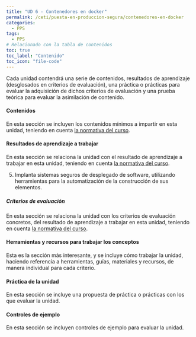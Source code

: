```yaml
---
title: "UD 6 - Contenedores en docker"
permalink: /ceti/puesta-en-produccion-segura/contenedores-en-docker
categories:
  - PPS
tags:
  - PPS
# Relacionado con la tabla de contenidos
toc: true
toc_label: "Contenido"
toc_icon: "file-code"
---
```


Cada unidad contendrá una serie de contenidos, resultados de aprendizaje (desglosados en criterios de evaluación), una práctica o prácticas para evaluar la adquisición de dichos criterios de evaluación y una prueba teórica para evaluar la asimilación de contenido.

#### Contenidos

En esta sección se incluyen los contenidos mínimos a impartir en esta unidad, teniendo en cuenta [la normativa del curso](https://www.boe.es/diario_boe/txt.php?id=BOE-A-2020-4963).

#### Resultados de aprendizaje a trabajar

En esta sección se relaciona la unidad con el resultado de aprendizaje a trabajar en esta unidad, teniendo en cuenta [la normativa del curso](https://www.boe.es/diario_boe/txt.php?id=BOE-A-2020-4963).

5. Implanta sistemas seguros de desplegado de software, utilizando herramientas para la automatización de la construcción de sus elementos.

##### Criterios de evaluación

En esta sección se relaciona la unidad con los criterios de evaluación concretos, del resultado de aprendizaje a trabajar en esta unidad, teniendo en cuenta [la normativa del curso](https://www.boe.es/diario_boe/txt.php?id=BOE-A-2020-4963).

#### Herramientas y recursos para trabajar los conceptos

Esta es la sección más interesante, y se incluye cómo trabajar la unidad, haciendo referencia a herramientas, guías, materiales y recursos, de manera individual para cada criterio.

#### Práctica de la unidad

En esta sección se incluye una propuesta de práctica o prácticas con los que evaluar la unidad.

#### Controles de ejemplo

En esta sección se incluyen controles de ejemplo para evaluar la unidad.
